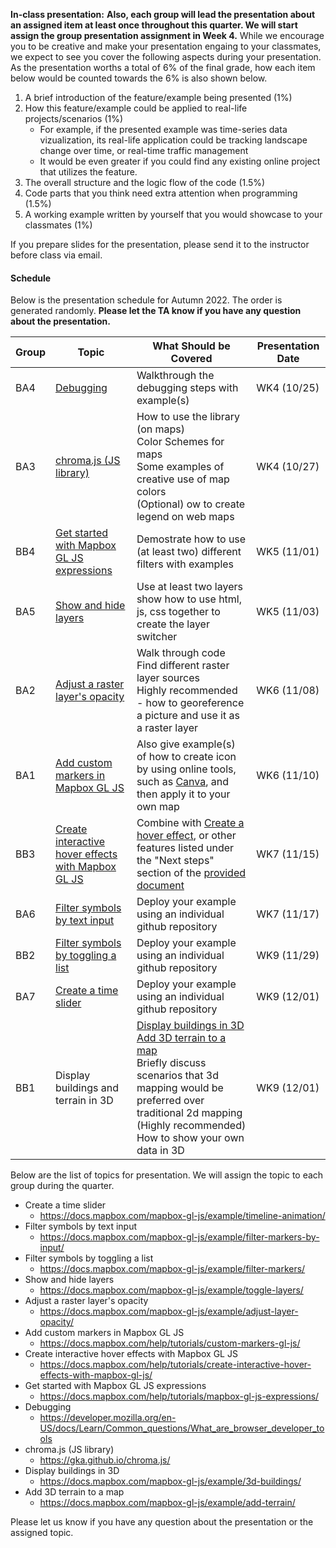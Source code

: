 **In-class presentation:** **Also, each group will lead the presentation about an assigned item at least once throughout this quarter. We will start assign the group presentation assignment in Week 4.** While we encourage you to be creative and make your presentation engaing to your classmates, we expect to see you cover the following aspects during your presentation. As the presentation worths a total of 6% of the final grade, how each item below would be counted towards the 6% is also shown below.

1. A brief introduction of the feature/example being presented (1%)
2. How this feature/example could be applied to real-life projects/scenarios (1%)
   - For example, if the presented example was time-series data vizualization, its real-life application could be tracking landscape change over time, or real-time traffic management
   - It would be even greater if you could find any existing online project that utilizes the feature.
3. The overall structure and the logic flow of the code (1.5%)
4. Code parts that you think need extra attention when programming (1.5%)
5. A working example written by yourself that you would showcase to your classmates (1%)

If you prepare slides for the presentation, please send it to the instructor before class via email.

#### Schedule

Below is the presentation schedule for Autumn 2022. The order is generated randomly. **Please let the TA know if you have any question about the presentation.**

| Group | Topic                                                        | What Should be Covered                                       | Presentation Date |
| ----- | ------------------------------------------------------------ | ------------------------------------------------------------ | ----------------- |
| BA4   | [Debugging](https://developer.mozilla.org/en-US/docs/Learn/Common_questions/What_are_browser_developer_tools) | Walkthrough the debugging steps with example(s)              | WK4 (10/25)       |
| BA3   | [chroma.js (JS library)](https://gka.github.io/chroma.js/)   | How to use the library (on maps)<br />Color Schemes for maps<br />Some examples of creative use of map colors<br />(Optional) ow to create legend on web maps | WK4 (10/27)       |
| BB4   | [Get started with Mapbox GL JS expressions](https://docs.mapbox.com/help/tutorials/mapbox-gl-js-expressions/) | Demostrate how to use (at least two) different filters with examples | WK5 (11/01)       |
| BA5   | [Show and hide layers](https://docs.mapbox.com/mapbox-gl-js/example/toggle-layers/) | Use at least two layers<br />show how to use html, js, css together to create the layer switcher | WK5 (11/03)       |
| BA2   | [Adjust a raster layer's opacity](https://docs.mapbox.com/mapbox-gl-js/example/adjust-layer-opacity/) | Walk through code<br />Find different raster layer sources<br />Highly recommended - how to georeference a picture and use it as a raster layer | WK6 (11/08)       |
| BA1   | [Add custom markers in Mapbox GL JS](https://docs.mapbox.com/help/tutorials/custom-markers-gl-js/) | Also give example(s) of how to create icon by using online tools, such as [Canva](https://www.canva.com/), and then apply it to your own map                 | WK6 (11/10)       |
| BB3   | [Create interactive hover effects with Mapbox GL JS](https://docs.mapbox.com/help/tutorials/create-interactive-hover-effects-with-mapbox-gl-js/) | Combine with [Create a hover effect](https://docs.mapbox.com/mapbox-gl-js/example/hover-styles/), or other features listed under the "Next steps" section of the [provided document]((https://docs.mapbox.com/help/tutorials/create-interactive-hover-effects-with-mapbox-gl-js/)) | WK7 (11/15)       |
| BA6   | [Filter symbols by text input](https://docs.mapbox.com/mapbox-gl-js/example/filter-markers-by-input/) | Deploy your example using an individual github repository    | WK7 (11/17)       |
| BB2   | [Filter symbols by toggling a list](https://docs.mapbox.com/mapbox-gl-js/example/filter-markers/) | Deploy your example using an individual github repository    | WK9 (11/29)       |
| BA7   | [Create a time slider](https://docs.mapbox.com/mapbox-gl-js/example/timeline-animation/) | Deploy your example using an individual github repository    | WK9 (12/01)       |
| BB1   | Display buildings and terrain in 3D                | [Display buildings in 3D](https://docs.mapbox.com/mapbox-gl-js/example/3d-buildings/) <br /> [Add 3D terrain to a map](https://docs.mapbox.com/mapbox-gl-js/example/add-terrain/) <br /> Briefly discuss scenarios that 3d mapping would be preferred over traditional 2d mapping  <br /> (Highly recommended) How to show your own data in 3D | WK9 (12/01)       |

Below are the list of topics for presentation. We will assign the topic to each group during the quarter. 

- Create a time slider
  - https://docs.mapbox.com/mapbox-gl-js/example/timeline-animation/
- Filter symbols by text input
  - https://docs.mapbox.com/mapbox-gl-js/example/filter-markers-by-input/
- Filter symbols by toggling a list
  - https://docs.mapbox.com/mapbox-gl-js/example/filter-markers/
- Show and hide layers
  - https://docs.mapbox.com/mapbox-gl-js/example/toggle-layers/
- Adjust a raster layer's opacity
  - https://docs.mapbox.com/mapbox-gl-js/example/adjust-layer-opacity/
- Add custom markers in Mapbox GL JS
  - https://docs.mapbox.com/help/tutorials/custom-markers-gl-js/
- Create interactive hover effects with Mapbox GL JS
  - https://docs.mapbox.com/help/tutorials/create-interactive-hover-effects-with-mapbox-gl-js/
- Get started with Mapbox GL JS expressions
  - https://docs.mapbox.com/help/tutorials/mapbox-gl-js-expressions/
- Debugging
  - https://developer.mozilla.org/en-US/docs/Learn/Common_questions/What_are_browser_developer_tools
- chroma.js (JS library)
  - https://gka.github.io/chroma.js/
- Display buildings in 3D
  - https://docs.mapbox.com/mapbox-gl-js/example/3d-buildings/
- Add 3D terrain to a map
  - https://docs.mapbox.com/mapbox-gl-js/example/add-terrain/


Please let us know if you have any question about the presentation or the assigned topic.